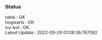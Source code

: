 ### Status


table : OK  
hogwarts : OK  
icy-bot : OK  
Latest Update : 2022-09-29 01:06:36.767092
